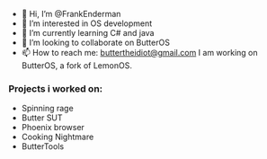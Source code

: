 - 👋 Hi, I’m @FrankEnderman
- 👀 I’m interested in OS development
- 🌱 I’m currently learning C# and java
- 💞️ I’m looking to collaborate on ButterOS
- 📫 How to reach me: buttertheidiot@gmail.com
I am working on ButterOS, a fork of LemonOS. 
### Projects i worked on:
* Spinning rage
* Butter SUT
* Phoenix browser
* Cooking Nightmare
* ButterTools
<!---
FrankEnderman/FrankEnderman is a ✨ special ✨ repository because its `README.md` (this file) appears on your GitHub profile.
You can click the Preview link to take a look at your changes.
--->
